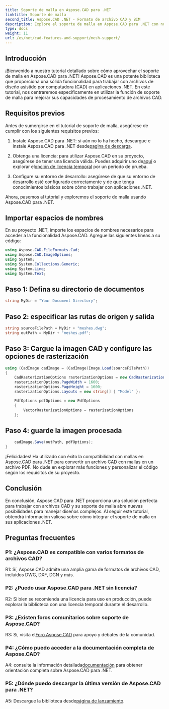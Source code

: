 ```yaml
---
title: Soporte de malla en Aspose.CAD para .NET
linktitle: Soporte de malla
second_title: Aspose.CAD .NET - Formato de archivo CAD y BIM
description: Explore el soporte de malla en Aspose.CAD para .NET con nuestro tutorial paso a paso. Convierta archivos CAD a PDF sin esfuerzo.
type: docs
weight: 11
url: /es/net/cad-features-and-support/mesh-support/
---
```

## Introducción

¡Bienvenido a nuestro tutorial detallado sobre cómo aprovechar el soporte de malla en Aspose.CAD para .NET! Aspose.CAD es una potente biblioteca que proporciona una sólida funcionalidad para trabajar con archivos de diseño asistido por computadora (CAD) en aplicaciones .NET. En este tutorial, nos centraremos específicamente en utilizar la función de soporte de malla para mejorar sus capacidades de procesamiento de archivos CAD.

## Requisitos previos

Antes de sumergirse en el tutorial de soporte de malla, asegúrese de cumplir con los siguientes requisitos previos:

1. Instale Aspose.CAD para .NET: si aún no lo ha hecho, descargue e instale Aspose.CAD para .NET desde[pagina de descarga](https://releases.aspose.com/cad/net/).

2.  Obtenga una licencia: para utilizar Aspose.CAD en su proyecto, asegúrese de tener una licencia válida. Puedes adquirir uno de[aquí](https://purchase.aspose.com/buy) o explorar el[opción de licencia temporal](https://purchase.aspose.com/temporary-license/) por un período de prueba.

3. Configure su entorno de desarrollo: asegúrese de que su entorno de desarrollo esté configurado correctamente y de que tenga conocimientos básicos sobre cómo trabajar con aplicaciones .NET.

Ahora, pasemos al tutorial y exploremos el soporte de malla usando Aspose.CAD para .NET.

## Importar espacios de nombres

En su proyecto .NET, importe los espacios de nombres necesarios para acceder a la funcionalidad Aspose.CAD. Agregue las siguientes líneas a su código:

```csharp
using Aspose.CAD.FileFormats.Cad;
using Aspose.CAD.ImageOptions;
using System;
using System.Collections.Generic;
using System.Linq;
using System.Text;

```

## Paso 1: Defina su directorio de documentos

```csharp
string MyDir = "Your Document Directory";
```

## Paso 2: especificar las rutas de origen y salida

```csharp
string sourceFilePath = MyDir + "meshes.dwg";
string outPath = MyDir + "meshes.pdf";
```

## Paso 3: Cargue la imagen CAD y configure las opciones de rasterización

```csharp
using (CadImage cadImage = (CadImage)Image.Load(sourceFilePath))
{
    CadRasterizationOptions rasterizationOptions = new CadRasterizationOptions();
    rasterizationOptions.PageWidth = 1600;
    rasterizationOptions.PageHeight = 1600;
    rasterizationOptions.Layouts = new string[] { "Model" };

    PdfOptions pdfOptions = new PdfOptions
    {
        VectorRasterizationOptions = rasterizationOptions
    };
```

## Paso 4: guarde la imagen procesada

```csharp
    cadImage.Save(outPath, pdfOptions);
}
```

¡Felicidades! Ha utilizado con éxito la compatibilidad con mallas en Aspose.CAD para .NET para convertir un archivo CAD con mallas en un archivo PDF. No dude en explorar más funciones y personalizar el código según los requisitos de su proyecto.

## Conclusión

En conclusión, Aspose.CAD para .NET proporciona una solución perfecta para trabajar con archivos CAD y su soporte de malla abre nuevas posibilidades para manejar diseños complejos. Al seguir este tutorial, obtendrá información valiosa sobre cómo integrar el soporte de malla en sus aplicaciones .NET.

## Preguntas frecuentes

### P1: ¿Aspose.CAD es compatible con varios formatos de archivos CAD?

R1: Sí, Aspose.CAD admite una amplia gama de formatos de archivos CAD, incluidos DWG, DXF, DGN y más.

### P2: ¿Puedo usar Aspose.CAD para .NET sin licencia?

R2: Si bien se recomienda una licencia para uso en producción, puede explorar la biblioteca con una licencia temporal durante el desarrollo.

### P3: ¿Existen foros comunitarios sobre soporte de Aspose.CAD?

 R3: Sí, visita el[Foro Aspose.CAD](https://forum.aspose.com/c/cad/19) para apoyo y debates de la comunidad.

### P4: ¿Cómo puedo acceder a la documentación completa de Aspose.CAD?

 A4: consulte la información detallada[documentación](https://reference.aspose.com/cad/net/) para obtener orientación completa sobre Aspose.CAD para .NET.

### P5: ¿Dónde puedo descargar la última versión de Aspose.CAD para .NET?

 A5: Descargue la biblioteca desde[página de lanzamiento](https://releases.aspose.com/cad/net/).